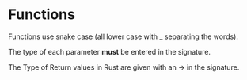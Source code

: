 # Functions 

Functions use snake case (all lower case with _ separating the words).  

The type of each parameter **must** be entered in the signature.  

The Type of Return values in Rust are given with an -> in the signature.  

